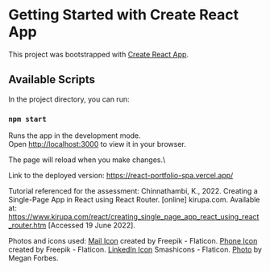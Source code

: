 # Getting Started with Create React App

This project was bootstrapped with [Create React App](https://github.com/facebook/create-react-app).

## Available Scripts

In the project directory, you can run:

### `npm start`

Runs the app in the development mode.\
Open [http://localhost:3000](http://localhost:3000) to view it in your browser.

The page will reload when you make changes.\

Link to the deployed version: https://react-portfolio-spa.vercel.app/

Tutorial referenced for the assessment: Chinnathambi, K., 2022. Creating a Single-Page App in React using React Router. [online] kirupa.com. Available at: <https://www.kirupa.com/react/creating_single_page_app_react_using_react_router.htm> [Accessed 19 June 2022].

Photos and icons used:
[Mail Icon](https://www.flaticon.com/free-icons/mail) created by Freepik - Flaticon.
[Phone Icon](https://www.flaticon.com/free-icons/phone) created by Freepik - Flaticon.
[LinkedIn Icon](https://www.flaticon.com/free-icons/linkedin) Smashicons - Flaticon.
[Photo](https://www.pexels.com/photo/pink-light-fixture-963436/) by Megan Forbes.
